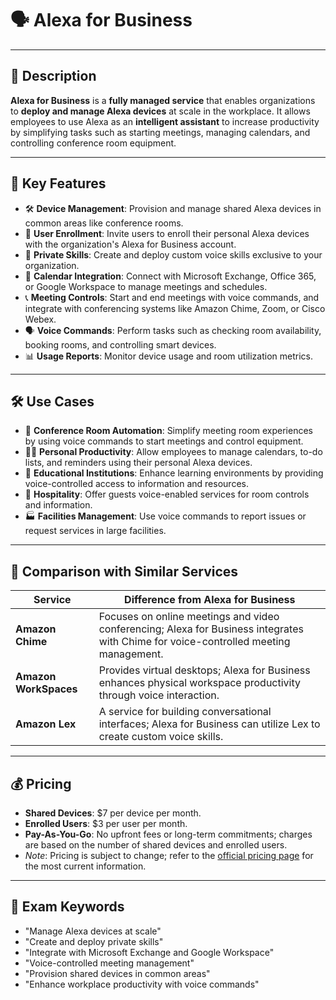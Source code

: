 # 🗣️ Alexa for Business

---

## 📌 Description  
**Alexa for Business** is a **fully managed service** that enables organizations to **deploy and manage Alexa devices** at scale in the workplace. It allows employees to use Alexa as an **intelligent assistant** to increase productivity by simplifying tasks such as starting meetings, managing calendars, and controlling conference room equipment.

---

## 🚀 Key Features  
- 🛠️ **Device Management**: Provision and manage shared Alexa devices in common areas like conference rooms.
- 👥 **User Enrollment**: Invite users to enroll their personal Alexa devices with the organization's Alexa for Business account.
- 🔐 **Private Skills**: Create and deploy custom voice skills exclusive to your organization.
- 📅 **Calendar Integration**: Connect with Microsoft Exchange, Office 365, or Google Workspace to manage meetings and schedules.
- 📞 **Meeting Controls**: Start and end meetings with voice commands, and integrate with conferencing systems like Amazon Chime, Zoom, or Cisco Webex.
- 🗣️ **Voice Commands**: Perform tasks such as checking room availability, booking rooms, and controlling smart devices.
- 📊 **Usage Reports**: Monitor device usage and room utilization metrics.

---

## 🛠️ Use Cases  
- 🏢 **Conference Room Automation**: Simplify meeting room experiences by using voice commands to start meetings and control equipment.
- 🧑‍💼 **Personal Productivity**: Allow employees to manage calendars, to-do lists, and reminders using their personal Alexa devices.
- 🏫 **Educational Institutions**: Enhance learning environments by providing voice-controlled access to information and resources.
- 🏨 **Hospitality**: Offer guests voice-enabled services for room controls and information.
- 🏭 **Facilities Management**: Use voice commands to report issues or request services in large facilities.

---

## 🔁 Comparison with Similar Services  

| Service                  | Difference from Alexa for Business |
|--------------------------|------------------------------------|
| **Amazon Chime**         | Focuses on online meetings and video conferencing; Alexa for Business integrates with Chime for voice-controlled meeting management. |
| **Amazon WorkSpaces**    | Provides virtual desktops; Alexa for Business enhances physical workspace productivity through voice interaction. |
| **Amazon Lex**           | A service for building conversational interfaces; Alexa for Business can utilize Lex to create custom voice skills. |

---

## 💰 Pricing  
- **Shared Devices**: $7 per device per month.
- **Enrolled Users**: $3 per user per month.
- **Pay-As-You-Go**: No upfront fees or long-term commitments; charges are based on the number of shared devices and enrolled users.
- *Note*: Pricing is subject to change; refer to the [official pricing page](https://aws.amazon.com/about-aws/whats-new/2017/11/alexa-for-business-is-now-generally-available/) for the most current information.

---

## 🧠 Exam Keywords  
- "Manage Alexa devices at scale"
- "Create and deploy private skills"
- "Integrate with Microsoft Exchange and Google Workspace"
- "Voice-controlled meeting management"
- "Provision shared devices in common areas"
- "Enhance workplace productivity with voice commands"
